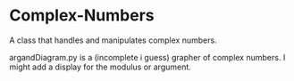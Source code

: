 # Complex-Numbers

A class that handles and manipulates complex numbers.

argandDiagram.py is a (incomplete i guess) grapher of complex numbers. I might add a display for the modulus or argument.
